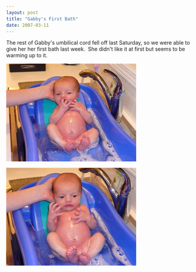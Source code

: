 ```yaml
---
layout: post
title: "Gabby's First Bath"
date: 2007-03-11
---
```


<p>The rest of Gabby's umbilical cord fell off last Saturday, so we were able to give her her first bath last week.  She didn't like it at first but seems to be warming up to it.</p>
<p><img alt="" height="263" src="/assets/images/2007-03-11-P1000335(Custom).jpg" width="350"/></p>
<p><img alt="" height="263" src="/assets/images/2007-03-11-P1000336(Custom).jpg" width="350"/></p>